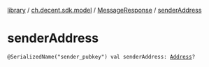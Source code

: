 [library](../../index.md) / [ch.decent.sdk.model](../index.md) / [MessageResponse](index.md) / [senderAddress](./sender-address.md)

# senderAddress

`@SerializedName("sender_pubkey") val senderAddress: `[`Address`](../../ch.decent.sdk.crypto/-address/index.md)`?`